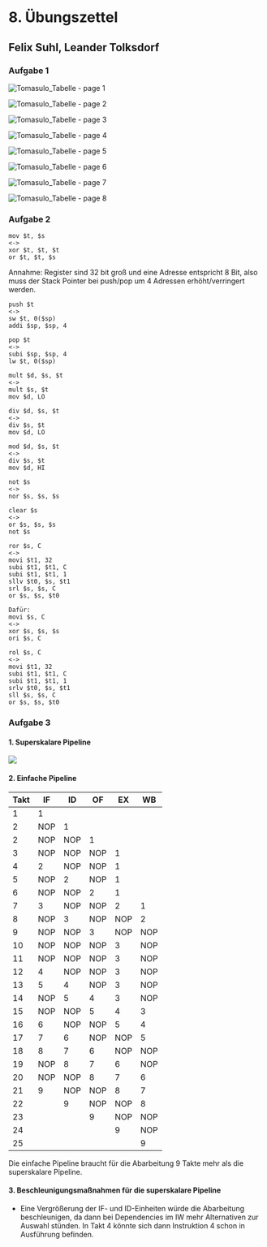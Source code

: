 # 8. Übungszettel

## Felix Suhl, Leander Tolksdorf

### Aufgabe 1

![Tomasulo_Tabelle - page 1](Tomasulo_Tabelle/tomasulo_01.png)

![Tomasulo_Tabelle - page 2](Tomasulo_Tabelle/tomasulo_02.png)

![Tomasulo_Tabelle - page 3](Tomasulo_Tabelle/tomasulo_03.png)

![Tomasulo_Tabelle - page 4](Tomasulo_Tabelle/tomasulo_04.png)

![Tomasulo_Tabelle - page 5](Tomasulo_Tabelle/tomasulo_05.png)

![Tomasulo_Tabelle - page 6](Tomasulo_Tabelle/tomasulo_06.png)

![Tomasulo_Tabelle - page 7](Tomasulo_Tabelle/tomasulo_07.png)

![Tomasulo_Tabelle - page 8](Tomasulo_Tabelle/tomasulo_08.png)

### Aufgabe 2

```assembly
mov $t, $s
<->
xor $t, $t, $t
or $t, $t, $s
```

Annahme: Register sind 32 bit groß und eine Adresse entspricht 8 Bit, also muss der Stack Pointer bei push/pop um 4 Adressen erhöht/verringert werden.

```assembly
push $t
<->
sw $t, 0($sp)
addi $sp, $sp, 4
```

```assembly
pop $t
<->
subi $sp, $sp, 4
lw $t, 0($sp)
```

```assembly
mult $d, $s, $t
<->
mult $s, $t
mov $d, LO
```

```assembly
div $d, $s, $t
<->
div $s, $t
mov $d, LO
```

```assembly
mod $d, $s, $t
<->
div $s, $t
mov $d, HI
```

```assembly
not $s
<->
nor $s, $s, $s
```

```assembly
clear $s
<->
or $s, $s, $s
not $s
```

```assembly
ror $s, C
<->
movi $t1, 32
subi $t1, $t1, C
subi $t1, $t1, 1
sllv $t0, $s, $t1
srl $s, $s, C
or $s, $s, $t0

Dafür:
movi $s, C
<->
xor $s, $s, $s
ori $s, C
```

```assembly
rol $s, C
<->
movi $t1, 32
subi $t1, $t1, C
subi $t1, $t1, 1
srlv $t0, $s, $t1
sll $s, $s, C
or $s, $s, $t0
```

### Aufgabe 3

#### 1. Superskalare Pipeline

![](superskalar.png)

#### 2. Einfache Pipeline

| Takt | IF   | ID   | OF   | EX   | WB   |
| ---- | ---- | ---- | ---- | ---- | ---- |
| 1    | 1    |      |      |      |      |
| 2    | NOP     | 1    |      |      |      |
| 2    | NOP     |NOP      | 1    |      |      |
| 3    | NOP     | NOP     | NOP     | 1    |      |
| 4    | 2    | NOP     | NOP     | 1    |      |
| 5    | NOP     | 2    | NOP     | 1    |      |
| 6    |  NOP    | NOP     | 2    | 1    |      |
| 7    | 3    | NOP     | NOP     | 2    | 1    |
| 8    |  NOP    | 3    |  NOP    |  NOP    | 2    |
| 9    |  NOP    | NOP     | 3    | NOP     | NOP     |
| 10   |  NOP    | NOP     | NOP     | 3    | NOP     |
| 11   |  NOP    | NOP     | NOP     | 3    |  NOP    |
| 12   | 4    | NOP     | NOP     | 3    | NOP     |
| 13   | 5    | 4    | NOP     | 3    | NOP     |
| 14   | NOP     | 5    | 4    | 3    |NOP      |
| 15   | NOP     | NOP     | 5    | 4    | 3    |
| 16   | 6    | NOP     | NOP     | 5    | 4    |
| 17   | 7    | 6    | NOP     | NOP     | 5    |
| 18   | 8    | 7    | 6    |  NOP    |  NOP    |
| 19   | NOP     | 8    | 7    | 6    | NOP     |
| 20   | NOP     | NOP     | 8    | 7    | 6    |
| 21   | 9    | NOP     | NOP     | 8    | 7    |
| 22   |      | 9    |  NOP    |  NOP    | 8    |
| 23   |      |      | 9    |  NOP    |  NOP    |
| 24 |      |      |      | 9    |  NOP    |
| 25 |      |      |      |      | 9    |

Die einfache Pipeline braucht für die Abarbeitung 9 Takte mehr als die superskalare Pipeline.

#### 3. Beschleunigungsmaßnahmen für die superskalare Pipeline

- Eine Vergrößerung der IF- und ID-Einheiten würde die Abarbeitung beschleunigen, da dann bei Dependencies im IW mehr Alternativen zur Auswahl stünden. In Takt 4 könnte sich dann Instruktion 4 schon in Ausführung befinden.
